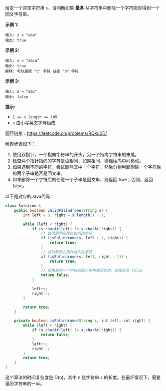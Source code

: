给定一个非空字符串 `s`，请判断如果 **最多** 从字符串中删除一个字符能否得到一个回文字符串。

 

**示例 1:**

```
输入: s = "aba"
输出: true
```

**示例 2:**

```
输入: s = "abca"
输出: true
解释: 可以删除 "c" 字符 或者 "b" 字符
```

**示例 3:**

```
输入: s = "abc"
输出: false
```

 

**提示:**

- `1 <= s.length <= 105`
- `s` 由小写英文字母组成





题目链接：https://leetcode.cn/problems/RQku0D/





解题步骤如下：

1. 使用双指针，一个指向字符串的开头，另一个指向字符串的末尾。
2. 检查两个指针指向的字符是否相同，如果相同，则继续向中间移动。
3. 如果遇到不同的字符，尝试删除其中一个字符，然后分别判断删除一个字符后的两个子串是否是回文串。
4. 如果删除一个字符后的任意一个子串是回文串，则返回 true；否则，返回 false。

以下是对应的Java代码：

```java
class Solution {
    public boolean validPalindrome(String s) {
        int left = 0, right = s.length() - 1;

        while (left < right) {
            if (s.charAt(left) != s.charAt(right)) {
                // 尝试删除左指针指向的字符
                if (isPalindrome(s, left + 1, right)) {
                    return true;
                }
                // 尝试删除右指针指向的字符
                if (isPalindrome(s, left, right - 1)) {
                    return true;
                }
                // 如果删除一个字符后都不能构成回文串，直接返回 false
                return false;
            }

            left++;
            right--;
        }

        return true;
    }

    private boolean isPalindrome(String s, int left, int right) {
        while (left < right) {
            if (s.charAt(left) != s.charAt(right)) {
                return false;
            }
            left++;
            right--;
        }
        return true;
    }
}
```

这个算法的时间复杂度是 O(n)，其中 n 是字符串 s 的长度。在最坏情况下，需要遍历字符串的一半。